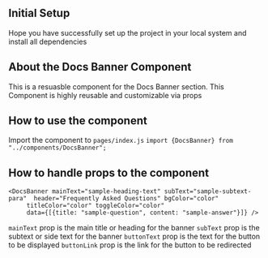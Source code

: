 ## Initial Setup

Hope you have successfully set up the project in your local system and install all dependencies

## About the Docs Banner Component

This is a resuasble component for the Docs Banner section. This Component is highly reusable and customizable via props

## How to use the component

Import the component to `pages/index.js`
`import {DocsBanner} from "../components/DocsBanner";`

## How to handle props to the component

```
<DocsBanner mainText="sample-heading-text" subText="sample-subtext-para"  header="Frequently Asked Questions" bgColor="color"
     titleColor="color" toggleColor="color"
     data={[{title: "sample-question", content: "sample-answer"}]} />
```

`mainText` prop is the main title or heading for the banner
`subText` prop is the subtext or side text for the banner
`buttonText` prop is the text for the button to be displayed 
`buttonLink` prop is the link for the button to be redirected